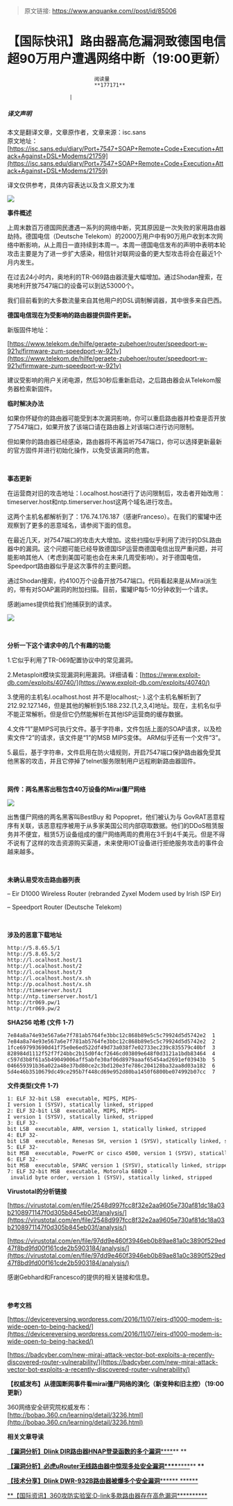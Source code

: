 > 原文链接: https://www.anquanke.com//post/id/85006 


# 【国际快讯】路由器高危漏洞致德国电信超90万用户遭遇网络中断（19:00更新）


                                阅读量   
                                **177171**
                            
                        |
                        
                                                                                    



##### 译文声明

本文是翻译文章，文章原作者，文章来源：isc.sans
                                <br>原文地址：[https://isc.sans.edu/diary/Port+7547+SOAP+Remote+Code+Execution+Attack+Against+DSL+Modems/21759](https://isc.sans.edu/diary/Port+7547+SOAP+Remote+Code+Execution+Attack+Against+DSL+Modems/21759)

译文仅供参考，具体内容表达以及含义原文为准

[![](https://p1.ssl.qhimg.com/t011dcfb0805d233de2.png)](https://p1.ssl.qhimg.com/t011dcfb0805d233de2.png)

**事件概述**

上周末数百万德国网民遭遇一系列的网络中断，究其原因是一次失败的家用路由器劫持。德国电信（Deutsche Telekom）的2000万用户中有90万用户收到本次网络中断影响，从上周日一直持续到本周一。本周一德国电信发布的声明中表明本轮攻击主要是为了进一步扩大感染，相信针对联网设备的更大型攻击将会在最近1个月内发生。

在过去24小时内，奥地利的TR-069路由器流量大幅增加。通过Shodan搜索，在奥地利开放7547端口的设备可以到达53000个。

我们目前看到的大多数流量来自其他用户的DSL调制解调器，其中很多来自巴西。

**德国电信现在为受影响的路由器提供固件更新。**

新版固件地址：

[https://www.telekom.de/hilfe/geraete-zubehoer/router/speedport-w-921v/firmware-zum-speedport-w-921v](https://www.telekom.de/hilfe/geraete-zubehoer/router/speedport-w-921v/firmware-zum-speedport-w-921v)

建议受影响的用户关闭电源，然后30秒后重新启动，之后路由器会从Telekom服务器检索新固件。



**临时解决办法**

如果你怀疑你的路由器可能受到本次漏洞影响，你可以重启路由器并检查是否开放了7547端口，如果开放了该端口请在路由器上对该端口进行访问限制。

但如果你的路由器已经感染，路由器将不再监听7547端口，你可以选择更新最新的官方固件并进行初始化操作，以免受该漏洞的危害。

**<br>**

**事态更新**

在运营商对旧的攻击地址：l.ocalhost.host进行了访问限制后，攻击者开始改用：timeserver.host和ntp.timerserver.host这两个域名进行攻击。

这两个主机名都解析到了：176.74.176.187（感谢Franceso）。在我们的蜜罐中还观察到了更多的恶意域名，请参阅下面的信息。

在最近几天，对7547端口的攻击大大增加。这些扫描似乎利用了流行的DSL路由器中的漏洞。这个问题可能已经导致德国ISP运营商德国电信出现严重问题，并可能影响其他人（考虑到美国可能也会在未来几周受影响）。对于德国电信，Speedport路由器似乎是这次事件的主要问题。

通过Shodan搜索，约4100万个设备开放7547端口。代码看起来是从Mirai派生的，带有对SOAP漏洞的附加扫描。目前，蜜罐IP每5-10分钟收到一个请求。

感谢james提供给我们他捕获到的请求。

**[![](https://p0.ssl.qhimg.com/t011bedebb68261c922.png)](https://p0.ssl.qhimg.com/t011bedebb68261c922.png)**

**<br>**

**分析一下这个请求中的几个有趣的功能**

1.它似乎利用了TR-069配置协议中的常见漏洞。

2.Metasploit模块实现漏洞利用漏洞。详细请看：[https://www.exploit-db.com/exploits/40740/](https://www.exploit-db.com/exploits/40740/)

3.使用的主机名l.ocalhost.host 并不是localhost;- ).这个主机名解析到了212.92.127.146，但是其他的解析到5.188.232.[1,2,3,4]地址。现在，主机名似乎不能正常解析。但是但它仍然能解析在其他ISP运营商的缓存数据。

4.文件“1”是MIPS可执行文件。基于字符串，文件包括上面的SOAP请求，以及检索文件“2”的请求，该文件是“1”的MSB MIPS变体。 ARM似乎还有一个文件“3”。

5.最后，基于字符串，文件启用在防火墙规则，开启7547端口保护路由器免受其他黑客的攻击，并且它停掉了telnet服务限制用户远程刷新路由器固件。

**<br>**

**网传：两名黑客出租包含40万设备的Mirai僵尸网络**



[![](https://p3.ssl.qhimg.com/t01d581e74886f9a386.png)](https://p3.ssl.qhimg.com/t01d581e74886f9a386.png)

出售僵尸网络的两名黑客叫BestBuy 和 Popopret，他们被认为与 GovRAT恶意程序有关联，该恶意程序被用于从多家美国公司内部窃取数据。他们的DDoS租赁服务并不便宜，租赁5万设备组成的僵尸网络两周的费用在3千到4千美元。但是不得不说有了这样的攻击资源购买渠道，未来使用IOT设备进行拒绝服务攻击的事件会越来越多。

    

**未确认易受攻击路由器列表**

– Eir D1000 Wireless Router (rebranded Zyxel Modem used by Irish ISP Eir)

– Speedport Router (Deutsche Telekom)

**<br>**

**涉及的恶意下载地址**



```
http://5.8.65.5/1
http://5.8.65.5/2
http://l.ocalhost.host/1
http://l.ocalhost.host/2
http://l.ocalhost.host/3
http://l.ocalhost.host/x.sh
http://p.ocalhost.host/x.sh
http://timeserver.host/1
http://ntp.timerserver.host/1
http://tr069.pw/1 
http://tr069.pw/2
```



**SHA256 哈希 (文件 1-7)**



```
7e84a8a74e93e567a6e7f781ab5764fe3bbc12c868b89e5c5c79924d5d5742e2  1
7e84a8a74e93e567a6e7f781ab5764fe3bbc12c868b89e5c5c79924d5d5742e2  2
1fce697993690d41f75e0e6ed522df49d73a038f7e02733ec239c835579c40bf  3
828984d1112f52f7f24bbc2b15d0f4cf2646cd03809e648f0d3121a1bdb83464  4
c597d3b8f61a5b49049006aff5abfe30af06d8979aaaf65454ad2691ef03943b  5
046659391b36a022a48e37bd80ce2c3bd120e3fe786c204128ba32aa8d03a182  6
5d4e46b3510679dc49ce295b7f448cd69e952d80ba1450f6800be074992b07cc  7
```



**文件类型(文件 1-7)**



```
1: ELF 32-bit LSB  executable, MIPS, MIPS-I version 1 (SYSV), statically linked, stripped
2: ELF 32-bit LSB  executable, MIPS, MIPS-I version 1 (SYSV), statically linked, stripped
3: ELF 32-bit LSB  executable, ARM, version 1, statically linked, stripped
4: ELF 32-bit LSB  executable, Renesas SH, version 1 (SYSV), statically linked, stripped
5: ELF 32-bit MSB  executable, PowerPC or cisco 4500, version 1 (SYSV), statically linked, stripped
6: ELF 32-bit MSB  executable, SPARC version 1 (SYSV), statically linked, stripped
7: ELF 32-bit MSB  executable, Motorola 68020 - invalid byte order, version 1 (SYSV), statically linked, stripped
```



**Virustotal的分析链接**

[https://virustotal.com/en/file/2548d997fcc8f32e2aa9605e730af81dc18a03b2108971147f0d305b845eb03f/analysis/](https://virustotal.com/en/file/2548d997fcc8f32e2aa9605e730af81dc18a03b2108971147f0d305b845eb03f/analysis/)

[https://virustotal.com/en/file/97dd9e460f3946eb0b89ae81a0c3890f529ed47f8bd9fd00f161cde2b5903184/analysis/](https://virustotal.com/en/file/97dd9e460f3946eb0b89ae81a0c3890f529ed47f8bd9fd00f161cde2b5903184/analysis/)

感谢Gebhard和Francesco的提供的相关链接和信息。

<br>

**参考文档**

[https://devicereversing.wordpress.com/2016/11/07/eirs-d1000-modem-is-wide-open-to-being-hacked/](https://devicereversing.wordpress.com/2016/11/07/eirs-d1000-modem-is-wide-open-to-being-hacked/)

[https://badcyber.com/new-mirai-attack-vector-bot-exploits-a-recently-discovered-router-vulnerability/](https://badcyber.com/new-mirai-attack-vector-bot-exploits-a-recently-discovered-router-vulnerability/)



**【权威发布】从德国断网事件看mirai僵尸网络的演化（新变种和旧主控）（19:00更新）**

360网络安全研究院权威发布：[http://bobao.360.cn/learning/detail/3236.html](http://bobao.360.cn/learning/detail/3236.html)



**相关文章导读**

[**【漏洞分析】Dlink DIR路由器HNAP登录函数的多个漏洞******](http://bobao.360.cn/learning/detail/3191.html)** **

[**<strong>【漏洞分析】必虎uRouter无线路由器中惊现多处安全漏洞******</strong>****](http://bobao.360.cn/learning/detail/2975.html)**<strong> **</strong>

[**【技术分享】Dlink DWR-932B路由器被爆多个安全漏洞******** ******](http://bobao.360.cn/learning/detail/3079.html)

[**【国际资讯】360攻防实验室:D-link多款路由器存在高危漏洞**********](http://bobao.360.cn/news/detail/1433.html)




